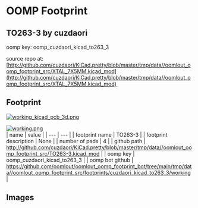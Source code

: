 # OOMP Footprint  
## TO263-3  by cuzdaori  
  
oomp key: oomp_cuzdaori_kicad_to263_3  
  
source repo at: [http://github.com/cuzdaori/KiCad.pretty/blob/master/tmp/data//oomlout_oomp_footprint_src/XTAL_7X5MM.kicad_mod](http://github.com/cuzdaori/KiCad.pretty/blob/master/tmp/data//oomlout_oomp_footprint_src/XTAL_7X5MM.kicad_mod)  
## Footprint  
  
[![working_kicad_pcb_3d.png](working_kicad_pcb_3d_600.png)](working_kicad_pcb_3d.png)  
  
[![working.png](working_600.png)](working.png)  
| name | value | 
| --- | --- | 
| footprint name | TO263-3 | 
| footprint description | None | 
| number of pads | 4 | 
| github path | http://github.com/cuzdaori/KiCad.pretty/blob/master/tmp/data//oomlout_oomp_footprint_src/TO263-3.kicad_mod | 
| oomp key | oomp_cuzdaori_kicad_to263_3 | 
| oomp bot github | https://github.com/oomlout/oomlout_oomp_footprint_bot/tree/main/tmp/data//oomlout_oomp_footprint_src/footprints/cuzdaori_kicad_to263_3/working | 
## Images  
